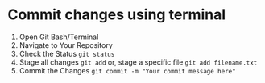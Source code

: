 # Commit changes using terminal

1. Open Git Bash/Terminal
2. Navigate to Your Repository
3. Check the Status
` git status `
4. Stage all changes
` git add `
or, stage a specific file
` git add filename.txt `
5. Commit the Changes
` git commit -m "Your commit message here" `

